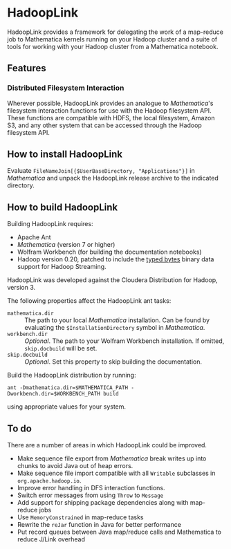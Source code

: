 # HadoopLink #

HadoopLink provides a framework for delegating the work of a
map-reduce job to Mathematica kernels running on your Hadoop cluster
and a suite of tools for working with your Hadoop cluster from a
Mathematica notebook.

## Features ##

### Distributed Filesystem Interaction ###

Wherever possible, HadoopLink provides an analogue to _Mathematica_'s filesystem interaction functions for use with the Hadoop filesystem API. These functions are compatible with HDFS, the local filesystem, Amazon S3, and any other system that can be accessed through the Hadoop filesystem API.

## How to install HadoopLink ##

Evaluate `FileNameJoin[{$UserBaseDirectory, "Applications"}]` in _Mathematica_ and unpack the HadoopLink release archive
to the indicated directory.

## How to build HadoopLink ##

Building HadoopLink requires:

* Apache Ant
* _Mathematica_ (version 7 or higher)
* Wolfram Workbench (for building the documentation notebooks)
* Hadoop version 0.20, patched to include the [typed bytes][tb] binary data support for Hadoop Streaming.

HadoopLink was developed against the Cloudera Distribution for Hadoop, version 3.

[tb]: https://issues.apache.org/jira/browse/HADOOP-1722

The following properties affect the HadoopLink ant tasks:

<dl>

<dt><code>mathematica.dir</code></dt>
<dd>The path to your local <em>Mathematica</em> installation. Can be found by evaluating the
 <code>$InstallationDirectory</code> symbol in <em>Mathematica</em>.</dd>

<dt><code>workbench.dir</code></dt>
<dd><em>Optional</em>. The path to your Wolfram Workbench installation. If omitted, <code>skip.docbuild</code>
 will be set.</dd>

<dt><code>skip.docbuild</code></dt>
<dd><em>Optional</em>. Set this property to skip building the documentation.</dd>

</dl>

Build the HadoopLink distribution by running:

	ant -Dmathematica.dir=$MATHEMATICA_PATH -Dworkbench.dir=$WORKBENCH_PATH build

using appropriate values for your system.

## To do ##

There are a number of areas in which HadoopLink could be improved.

- Make sequence file export from _Mathematica_ break writes up into chunks to avoid Java out of heap errors.
- Make sequence file import compatible with all `Writable` subclasses in `org.apache.hadoop.io`.
- Improve error handling in DFS interaction functions.
- Switch error messages from using `Throw` to `Message`
- Add support for shipping package dependencies along with map-reduce jobs
- Use `MemoryConstrained` in map-reduce tasks
- Rewrite the `reJar` function in Java for better performance
- Put record queues between Java map/reduce calls and Mathematica to reduce J/Link overhead
